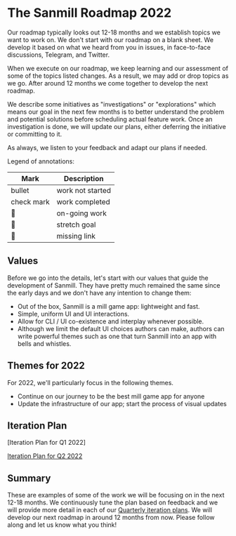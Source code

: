 # The Sanmill Roadmap 2022

Our roadmap typically looks out 12-18 months and we establish topics we want to work on. We don't start with our roadmap on a blank sheet. We develop it based on what we heard from you in issues, in face-to-face discussions, Telegram, and Twitter.

When we execute on our roadmap, we keep learning and our assessment of some of the topics listed changes. As a result, we may add or drop topics as we go. After around 12 months we come together to develop the next roadmap.

We describe some initiatives as "investigations" or "explorations" which means our goal in the next few months is to better understand the problem and potential solutions before scheduling actual feature work. Once an investigation is done, we will update our plans, either deferring the initiative or committing to it.

As always, we listen to your feedback and adapt our plans if needed.

Legend of annotations:

| Mark         | Description      |
| ------------ | ---------------- |
| bullet       | work not started |
| check mark   | work completed   |
| :runner:     | on-going work    |
| :muscle:     | stretch goal     |
| :red_circle: | missing link     |

## Values

Before we go into the details, let's start with our values that guide the development of Sanmill. They have pretty much remained the same since the early days and we don't have any intention to change them:

- Out of the box, Sanmill is a mill game app: lightweight and fast.
- Simple, uniform UI and UI interactions.
- Allow for CLI / UI co-existence and interplay whenever possible.
- Although we limit the default UI choices authors can make, authors can write powerful themes such as one that turn Sanmill into an app with bells and whistles.

## Themes for 2022

For 2022, we'll particularly focus in the following themes.

- Continue on our journey to be the best mill game app for anyone
- Update the infrastructure of our app; start the process of visual updates

<!-- BEGIN -->

## Iteration Plan

[Iteration Plan for Q1 2022]

[Iteration Plan for Q2 2022](https://github.com/calcitem/Sanmill/issues/530)

## Summary

These are examples of some of the work we will be focusing on in the next 12-18 months. We continuously tune the plan based on feedback and we will provide more detail in each of our [Quarterly iteration plans](https://github.com/Calcitem/Sanmill/wiki/Iteration-Plans). We will develop our next roadmap in around 12 months from now. Please follow along and let us know what you think!
